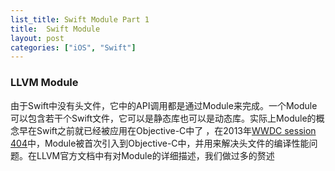 ```yaml
---
list_title: Swift Module Part 1
title:  Swift Module
layout: post
categories: ["iOS", "Swift"]
---
```


### LLVM Module

由于Swift中没有头文件，它中的API调用都是通过Module来完成。一个Module可以包含若干个Swift文件，它可以是静态库也可以是动态库。实际上Module的概念早在Swift之前就已经被应用在Objective-C中了
，在2013年[WWDC session 404](https://devstreaming-cdn.apple.com/videos/wwdc/2013/404xbx2xvp1eaaqonr8zokm/404/404.pdf)中，Module被首次引入到Objective-C中，并用来解决头文件的编译性能问题。在LLVM官方文档中有对Module的详细描述，我们做过多的赘述